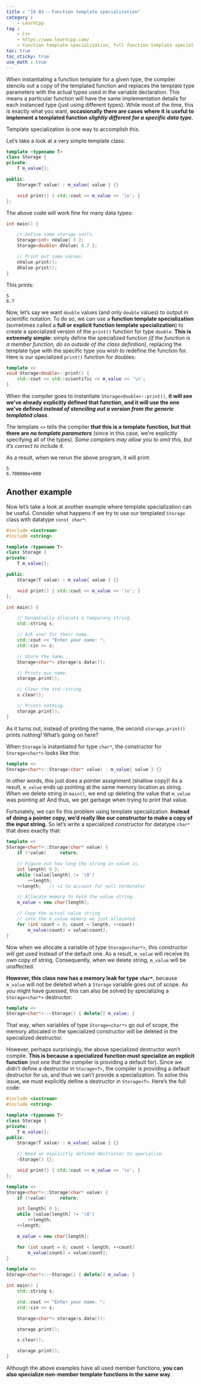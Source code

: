 ```yaml
---
title : "19.03 — Function template specialization"
category :
    - LearnCpp
tag : 
    - C++
    - https://www.learncpp.com/
    - function template specialization, full function template specialization, explicit function template specialization
toc: true  
toc_sticky: true 
use_math : true
---
```



When instantiating a function template for a given type, the compiler stencils out a copy of the templated function and replaces the template type parameters with the actual types used in the variable declaration. This means a particular function will have the same implementation details for each instanced type (just using different types). While most of the time, this is exactly what you want, **occasionally there are cases where it is useful to implement a templated function *slightly different for a specific data type***.

Template specialization is one way to accomplish this.

Let’s take a look at a very simple template class:

```c++
template <typename T>
class Storage {
private:
    T m_value{};

public:
    Storage(T value) : m_value{ value } {}

    void print() { std::cout << m_value << '\n'; }
};
```

The above code will work fine for many data types:

```c++
int main() {

    // Define some storage units.
    Storage<int> nValue{ 5 };
    Storage<double> dValue{ 6.7 };

    // Print out some values.
    nValue.print();
    dValue.print();
}
```

This prints:

```
5
6.7
```

Now, let’s say we want `double` values (and only `double` values) to output in scientific notation. To do so, we can use a **function template specialization** (sometimes called a **full or explicit function template specialization**) to create a specialized version of the `print()` function for type `double`. **This is extremely simple:** simply define the specialized function *(if the function is a member function, do so outside of the class definition)*, replacing the template type with the specific type you wish to redefine the function for. Here is our specialized `print()` function for doubles:

```c++
template <>
void Storage<double>::print() {
    std::cout << std::scientific << m_value << '\n';
}
```

When the compiler goes to instantiate `Storage<double>::print()`, **it will see we’ve already explicitly defined that function, and it will use the one we’ve defined *instead of stenciling out a version from the generic templated class***.

The template `<>` tells the compiler **that this is a template function, but that there are *no template parameters*** (since in this case, we’re explicitly specifying all of the types). *Some compilers may allow you to omit this, but it’s correct to include it.*

As a result, when we rerun the above program, it will print:

```
5
6.700000e+000
```


## Another example

Now let’s take a look at another example where template specialization can be useful. Consider what happens if we try to use our templated `Storage` class with datatype `const char*`:

```c++
#include <iostream>
#include <string>

template <typename T>
class Storage {
private:
    T m_value{};

public:
    Storage(T value) : m_value{ value } {}

    void print() { std::cout << m_value << '\n'; }
};

int main() {

    // Dynamically allocate a temporary string.
    std::string s;

    // Ask user for their name.
    std::cout << "Enter your name: ";
    std::cin >> s;

    // Store the name.
    Storage<char*> storage(s.data());

    // Prints our name.
    storage.print();

    // Clear the std::string.
    s.clear();

    // Prints nothing.
    storage.print();
}
```

As it turns out, instead of printing the name, the second `storage.print()` prints nothing! What’s going on here?

When `Storage` is instantiated for type `char*`, the constructor for `Storage<char*>` looks like this:

```c++
template <>
Storage<char*>::Storage(char* value) : m_value{ value } {}
```

In other words, this just does a pointer assignment (shallow copy)! As a result, `m_value` ends up pointing at the same memory location as string. When we delete string in `main()`, we end up deleting the value that `m_value` was pointing at! And thus, we get garbage when trying to print that value.

Fortunately, we can fix this problem using template specialization. **Instead of doing a pointer copy, we’d really like our constructor to make a copy of the input string.** So let’s write a specialized constructor for datatype `char*` that does exactly that:

```c++
template <>
Storage<char*>::Storage(char* value) {
    if (!value)     return;

    // Figure out how long the string in value is.
    int length{ 0 };
    while (value[length] != '\0')
        ++length;
    ++length;   // +1 to account for null terminator

    // Allocate memory to hold the value string.
    m_value = new char[length];

    // Copy the actual value string 
    // into the m_value memory we just allocated.
    for (int count = 0; count < length; ++count)
        m_value[count] = value[count];
}
```

Now when we allocate a variable of type `Storage<char*>`, this constructor will get used instead of the default one. As a result, `m_value` will receive its own copy of string. Consequently, when we delete string, `m_value` will be unaffected.

**However, this class now has a memory leak for type `char*`**, because `m_value` will not be deleted when a `Storage` variable goes out of scope. As you might have guessed, this can also be solved by specializing a `Storage<char*>` destructor:

```c++
template <>
Storage<char*>::~Storage() { delete[] m_value; }
```

That way, when variables of type `Storage<char*>` go out of scope, the memory allocated in the specialized constructor will be deleted in the specialized destructor.

However, perhaps surprisingly, the above specialized destructor won’t compile. **This is because a specialized function must specialize an explicit function** (not one that the compiler is providing a default for). Since we didn’t define a destructor in `Storage<T>`, the compiler is providing a default destructor for us, and thus we can’t provide a specialization. To solve this issue, we must explicitly define a destructor in `Storage<T>`. Here’s the full code:

```c++
#include <iostream>
#include <string>

template <typename T>
class Storage {
private:
    T m_value{};
public:
    Storage(T value) : m_value{ value } {}

    // Need an explicitly defined destructor to specialize.
    ~Storage() {};

    void print() { std::cout << m_value << '\n'; }
};

template <>
Storage<char*>::Storage(char* value) {
    if (!value)     return;

    int length{ 0 };
    while (value[length] != '\0')
        ++length;
    ++length;

    m_value = new char[length];

    for (int count = 0; count < length; ++count)
        m_value[count] = value[count];
}

template <>
Storage<char*>::~Storage() { delete[] m_value; }

int main() {
    std::string s;

    std::cout << "Enter your name: ";
    std::cin >> s;

    Storage<char*> storage(s.data());

    storage.print();

    s.clear();

    storage.print();
}
```

Although the above examples have all used member functions, **you can also specialize non-member template functions in the same way**.